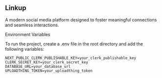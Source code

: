 ## Linkup
A modern social media platform designed to foster meaningful connections and seamless interactions.

Environment Variables

To run the project, create a .env file in the root directory and add the following variables:
```
NEXT_PUBLIC_CLERK_PUBLISHABLE_KEY=your_clerk_publishable_key
CLERK_SECRET_KEY=your_clerk_secret_key
DATABASE_URL=your_database_url
UPLOADTHING_TOKEN=your_uploadthing_token
```
